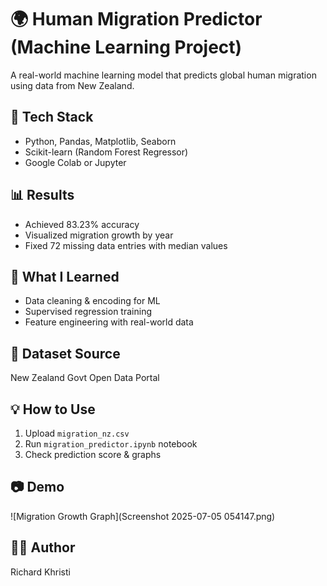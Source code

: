 # 🌍 Human Migration Predictor (Machine Learning Project)

A real-world machine learning model that predicts global human migration using data from New Zealand.

## 🔧 Tech Stack
- Python, Pandas, Matplotlib, Seaborn
- Scikit-learn (Random Forest Regressor)
- Google Colab or Jupyter

## 📊 Results
- Achieved 83.23% accuracy
- Visualized migration growth by year
- Fixed 72 missing data entries with median values

## 🧠 What I Learned
- Data cleaning & encoding for ML
- Supervised regression training
- Feature engineering with real-world data

## 📂 Dataset Source
New Zealand Govt Open Data Portal

## 💡 How to Use
1. Upload `migration_nz.csv`
2. Run `migration_predictor.ipynb` notebook
3. Check prediction score & graphs

## 📷 Demo
![Migration Growth Graph](Screenshot 2025-07-05 054147.png)

## 🧑‍💻 Author
Richard Khristi


